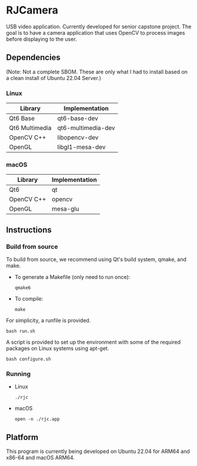 # RJCamera
USB video application. Currently developed for senior capstone project. The goal is to have a camera application that uses OpenCV to process images before displaying to the user.

## Dependencies
(Note: Not a complete SBOM. These are only what I had to install based on a clean install of Ubuntu 22.04 Server.)

### Linux
| Library        | Implementation     |
| -------------- | ------------------ |
| Qt6 Base       | qt6-base-dev       |
| Qt6 Multimedia | qt6-multimedia-dev |
| OpenCV C++     | libopencv-dev      |
| OpenGL         | libgl1-mesa-dev    |

### macOS
| Library     | Implementation     |
| ----------- | ------------------ |
| Qt6         | qt                 |
| OpenCV C++  | opencv             |
| OpenGL      | mesa-glu           |

## Instructions
### Build from source
To build from source, we recommend using Qt's build system, qmake, and make.
* To generate a Makefile (only need to run once):
    ```
    qmake6
    ```
* To compile:
    ```
    make
    ```

For simplicity, a runfile is provided.
```
bash run.sh
```

A script is provided to set up the environment with some of the required packages on Linux systems using apt-get.
```
bash configure.sh
```

### Running
* Linux
    ```
    ./rjc
    ```
* macOS
    ```
    open -n ./rjc.app
    ```

## Platform
This program is currently being developed on Ubuntu 22.04 for ARM64 and x86-64 and macOS ARM64.
